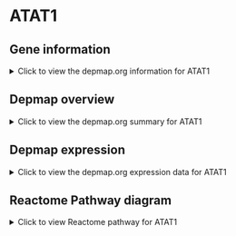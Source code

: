 <h1>ATAT1</h1>

<h2>Gene information</h2>
<details>
  <summary>Click to view the depmap.org information for ATAT1</summary>
  <iframe src="https://depmap.org/portal/gene/ATAT1?tab=about" style="border:none;width:100%;height:800px"></iframe>
</details>

<h2>Depmap overview</h2>
<details>
  <summary>Click to view the depmap.org summary for ATAT1</summary>
  <iframe src="https://depmap.org/portal/gene/ATAT1?tab=overview" style="border:none;width:100%;height:800px"></iframe>
</details>

<h2>Depmap expression</h2>
<details>
  <summary>Click to view the depmap.org expression data for ATAT1</summary>
  <iframe src="https://depmap.org/portal/gene/ATAT1?tab=characterization" style="border:none;width:100%;height:800px"></iframe>
</details>



<h2>Reactome Pathway diagram</h2>
<details>
  <summary>Click to view Reactome pathway for ATAT1</summary>
  <p>Cilium Assembly</p>
  <iframe src="https://reactome.org/PathwayBrowser/#/R-HSA-5617833" style="border:none;width:100%;height:800px"></iframe>
</details>



